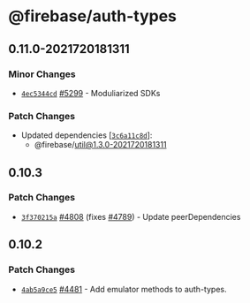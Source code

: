 # @firebase/auth-types

## 0.11.0-2021720181311

### Minor Changes

- [`4ec5344cd`](https://github.com/firebase/firebase-js-sdk/commit/4ec5344cdaf2e34f8634d9287230f95ed917f83a) [#5299](https://github.com/firebase/firebase-js-sdk/pull/5299) - Moduliarized SDKs

### Patch Changes

- Updated dependencies [[`3c6a11c8d`](https://github.com/firebase/firebase-js-sdk/commit/3c6a11c8d0b35afddb50e9c3e0c4d2e30f642131)]:
  - @firebase/util@1.3.0-2021720181311

## 0.10.3

### Patch Changes

- [`3f370215a`](https://github.com/firebase/firebase-js-sdk/commit/3f370215aa571db6b41b92a7d8a9aaad2ea0ecd0) [#4808](https://github.com/firebase/firebase-js-sdk/pull/4808) (fixes [#4789](https://github.com/firebase/firebase-js-sdk/issues/4789)) - Update peerDependencies

## 0.10.2

### Patch Changes

- [`4ab5a9ce5`](https://github.com/firebase/firebase-js-sdk/commit/4ab5a9ce5b6256a95d745f6dc40a5e5ddd2301f2) [#4481](https://github.com/firebase/firebase-js-sdk/pull/4481) - Add emulator methods to auth-types.
